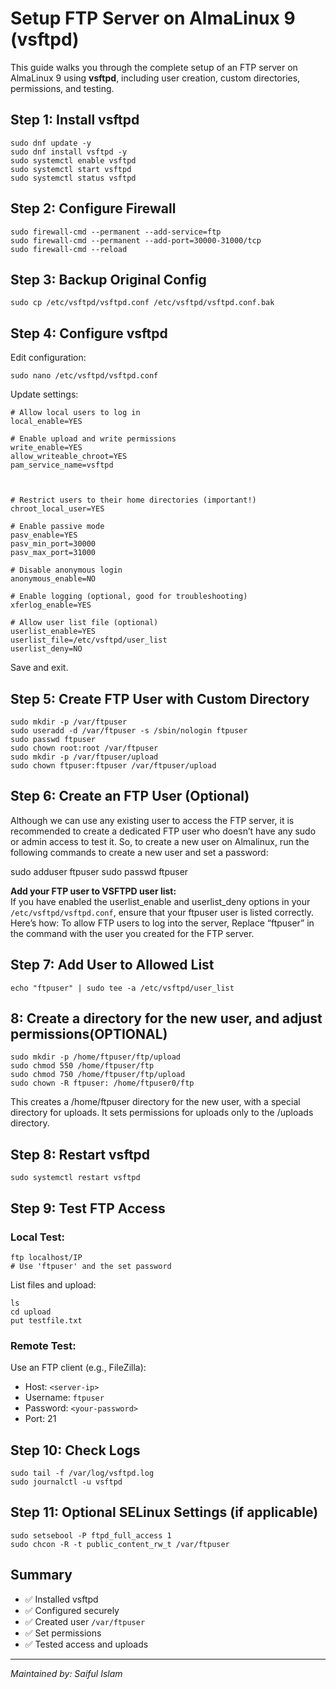 
# Setup FTP Server on AlmaLinux 9 (vsftpd)

This guide walks you through the complete setup of an FTP server on AlmaLinux 9 using **vsftpd**, including user creation, custom directories, permissions, and testing.

## Step 1: Install vsftpd

```
sudo dnf update -y
sudo dnf install vsftpd -y
sudo systemctl enable vsftpd
sudo systemctl start vsftpd
sudo systemctl status vsftpd
```

## Step 2: Configure Firewall

```
sudo firewall-cmd --permanent --add-service=ftp
sudo firewall-cmd --permanent --add-port=30000-31000/tcp
sudo firewall-cmd --reload
```

## Step 3: Backup Original Config

```
sudo cp /etc/vsftpd/vsftpd.conf /etc/vsftpd/vsftpd.conf.bak
```

## Step 4: Configure vsftpd

Edit configuration:

```
sudo nano /etc/vsftpd/vsftpd.conf
```

Update settings:

```
# Allow local users to log in
local_enable=YES

# Enable upload and write permissions
write_enable=YES
allow_writeable_chroot=YES
pam_service_name=vsftpd



# Restrict users to their home directories (important!)
chroot_local_user=YES

# Enable passive mode
pasv_enable=YES
pasv_min_port=30000
pasv_max_port=31000

# Disable anonymous login
anonymous_enable=NO

# Enable logging (optional, good for troubleshooting)
xferlog_enable=YES

# Allow user list file (optional)
userlist_enable=YES
userlist_file=/etc/vsftpd/user_list
userlist_deny=NO
```


Save and exit.

## Step 5: Create FTP User with Custom Directory

```
sudo mkdir -p /var/ftpuser
sudo useradd -d /var/ftpuser -s /sbin/nologin ftpuser
sudo passwd ftpuser
sudo chown root:root /var/ftpuser
sudo mkdir -p /var/ftpuser/upload
sudo chown ftpuser:ftpuser /var/ftpuser/upload
```

## Step 6: Create an FTP User (Optional)
Although we can use any existing user to access the FTP server, it is recommended to create a dedicated FTP user who doesn’t have any sudo or admin access to test it. So, to create a new user on Almalinux, run the following commands to create a new user and set a password:

sudo adduser ftpuser
sudo passwd ftpuser

**Add your FTP user to VSFTPD user list:**\
If you have enabled the userlist_enable and userlist_deny options in your `/etc/vsftpd/vsftpd.conf`, ensure that your ftpuser user is listed correctly. Here’s how:
To allow FTP users to log into the server, Replace “ftpuser” in the command with the user you created for the FTP server.
## Step 7: Add User to Allowed List

```
echo "ftpuser" | sudo tee -a /etc/vsftpd/user_list
```


## 8: Create a directory for the new user, and adjust permissions(OPTIONAL)

```
sudo mkdir -p /home/ftpuser/ftp/upload
sudo chmod 550 /home/ftpuser/ftp
sudo chmod 750 /home/ftpuser/ftp/upload
sudo chown -R ftpuser: /home/ftpuser0/ftp
```
This creates a /home/ftpuser directory for the new user, with a special directory for uploads. It sets permissions for uploads only to the /uploads directory.

## Step 8: Restart vsftpd

```
sudo systemctl restart vsftpd
```

## Step 9: Test FTP Access

### Local Test:

```
ftp localhost/IP
# Use 'ftpuser' and the set password
```

List files and upload:

```
ls
cd upload
put testfile.txt
```

### Remote Test:

Use an FTP client (e.g., FileZilla):

- Host: `<server-ip>`
- Username: `ftpuser`
- Password: `<your-password>`
- Port: 21

## Step 10: Check Logs

```
sudo tail -f /var/log/vsftpd.log
sudo journalctl -u vsftpd
```

## Step 11: Optional SELinux Settings (if applicable)

```
sudo setsebool -P ftpd_full_access 1
sudo chcon -R -t public_content_rw_t /var/ftpuser
```

## Summary

- ✅ Installed vsftpd
- ✅ Configured securely
- ✅ Created user `/var/ftpuser`
- ✅ Set permissions
- ✅ Tested access and uploads

---

*Maintained by: Saiful Islam*
